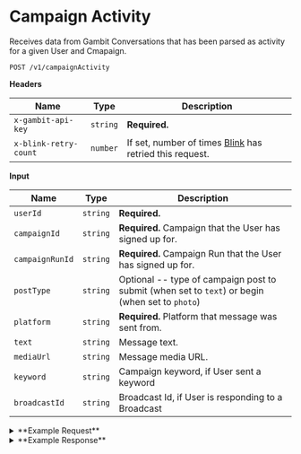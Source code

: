 # Campaign Activity

Receives data from Gambit Conversations that has been parsed as activity for a given User and Cmapaign.

```
POST /v1/campaignActivity
```

**Headers**

Name | Type | Description
--- | --- | ---
`x-gambit-api-key` | `string` | **Required.**
`x-blink-retry-count` | `number` | If set, number of times [Blink](github.com/dosomething/blink) has retried this request.

**Input**


Name | Type | Description
--- | --- | ---
`userId` | `string` | **Required.** 
`campaignId` | `string` | **Required.** Campaign that the User has signed up for.
`campaignRunId` | `string` | **Required.** Campaign Run that the User has signed up for.
`postType` | `string` |  Optional -- type of campaign post to submit (when set to `text`) or begin (when set to `photo`) 
`platform` | `string` | **Required.** Platform that message was sent from.
`text` | `string` | Message text.
`mediaUrl` | `string` | Message media URL.
`keyword` | `string` | Campaign keyword, if User sent a keyword
`broadcastId` | `string` | Broadcast Id, if User is responding to a Broadcast

<details><summary>**Example Request**</summary><p>

```
curl -X "POST" "http://localhost:5000/v1/campaignActivity"
     -H "x-gambit-api-key: totallysecret"
     -H "Content-Type: application/x-www-form-urlencoded; charset=utf-8"
     --data-urlencode "userId=59cd4c1910707d778633e30f"
     --data-urlencode "text=I love rock and roll"
     --data-urlencode "postType=text"
     --data-urlencode "platform=alexa"
     --data-urlencode "campaignRunId=8873"
     --data-urlencode "campaignId=6620"
```

</p></details>

<details><summary>**Example Response**</summary><p>

```
{
  "data": {
    "replyTemplate": "invalidCompletedMenuCommand",
    "signup": {
      "id": 4037166,
      "campaign": {
        "id": 6620
      },
      "user": {
        "id": "59cd4c1910707d778633e30f"
      },
      "keyword": "dunkbot",
      "reportback": {
        "id": 4037166
      },
      "totalQuantitySubmitted": 4
    }
  }
}
```

</p></details>
